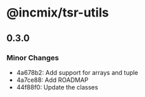 # @incmix/tsr-utils

## 0.3.0

### Minor Changes

- 4a678b2: Add support for arrays and tuple
- 4a7ce88: Add ROADMAP
- 44f88f0: Update the classes
